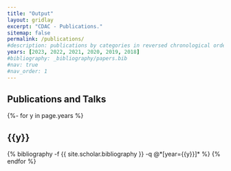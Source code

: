 ```yaml
---
title: "Output"
layout: gridlay
excerpt: "CDAC - Publications."
sitemap: false
permalink: /publications/
#description: publications by categories in reversed chronological order. generated by jekyll-scholar.
years: [2023, 2022, 2021, 2020, 2019, 2018]
#bibliography: _bibliography/papers.bib
#nav: true
#nav_order: 1
---
```



<div class="publications">

  <h2>Publications and Talks</h2>
  {%- for y in page.years %}
  <h2 class="year">{{y}}</h2>
  {% bibliography -f {{ site.scholar.bibliography }} -q @*[year={{y}}]*  %}
  {% endfor %}

</div>
